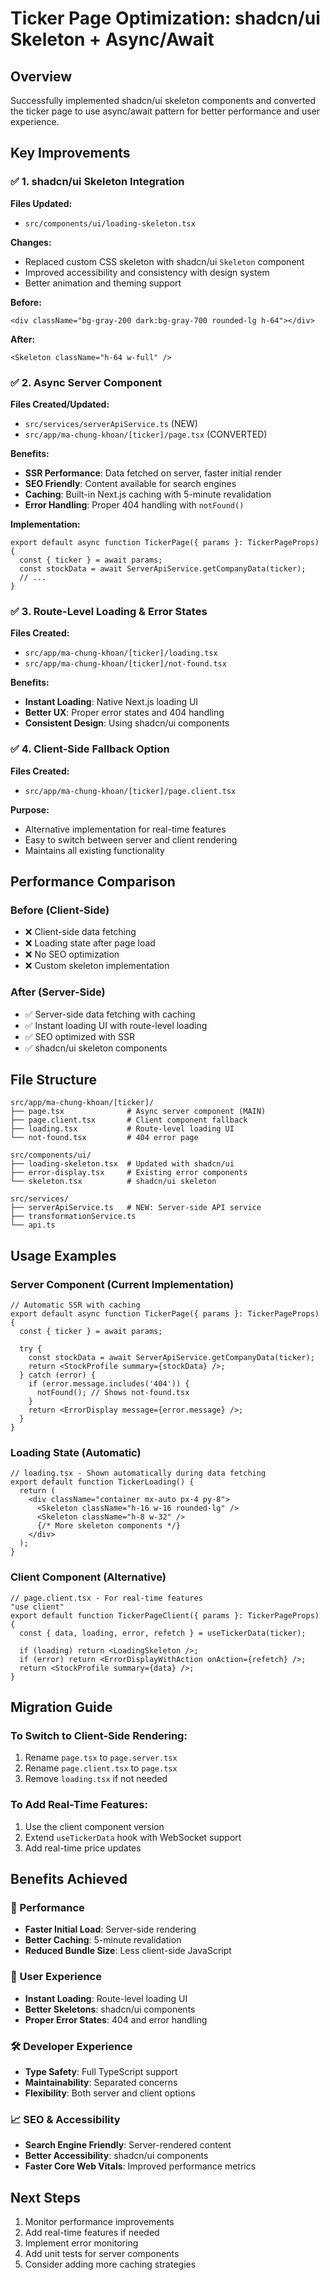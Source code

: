 # Ticker Page Optimization: shadcn/ui Skeleton + Async/Await

## Overview
Successfully implemented shadcn/ui skeleton components and converted the ticker page to use async/await pattern for better performance and user experience.

## Key Improvements

### ✅ 1. shadcn/ui Skeleton Integration
**Files Updated:**
- `src/components/ui/loading-skeleton.tsx`

**Changes:**
- Replaced custom CSS skeleton with shadcn/ui `Skeleton` component
- Improved accessibility and consistency with design system
- Better animation and theming support

**Before:**
```tsx
<div className="bg-gray-200 dark:bg-gray-700 rounded-lg h-64"></div>
```

**After:**
```tsx
<Skeleton className="h-64 w-full" />
```

### ✅ 2. Async Server Component
**Files Created/Updated:**
- `src/services/serverApiService.ts` (NEW)
- `src/app/ma-chung-khoan/[ticker]/page.tsx` (CONVERTED)

**Benefits:**
- **SSR Performance**: Data fetched on server, faster initial render
- **SEO Friendly**: Content available for search engines
- **Caching**: Built-in Next.js caching with 5-minute revalidation
- **Error Handling**: Proper 404 handling with `notFound()`

**Implementation:**
```tsx
export default async function TickerPage({ params }: TickerPageProps) {
  const { ticker } = await params;
  const stockData = await ServerApiService.getCompanyData(ticker);
  // ...
}
```

### ✅ 3. Route-Level Loading & Error States
**Files Created:**
- `src/app/ma-chung-khoan/[ticker]/loading.tsx`
- `src/app/ma-chung-khoan/[ticker]/not-found.tsx`

**Benefits:**
- **Instant Loading**: Native Next.js loading UI
- **Better UX**: Proper error states and 404 handling
- **Consistent Design**: Using shadcn/ui components

### ✅ 4. Client-Side Fallback Option
**Files Created:**
- `src/app/ma-chung-khoan/[ticker]/page.client.tsx`

**Purpose:**
- Alternative implementation for real-time features
- Easy to switch between server and client rendering
- Maintains all existing functionality

## Performance Comparison

### Before (Client-Side)
- ❌ Client-side data fetching
- ❌ Loading state after page load
- ❌ No SEO optimization
- ❌ Custom skeleton implementation

### After (Server-Side)
- ✅ Server-side data fetching with caching
- ✅ Instant loading UI with route-level loading
- ✅ SEO optimized with SSR
- ✅ shadcn/ui skeleton components

## File Structure
```
src/app/ma-chung-khoan/[ticker]/
├── page.tsx              # Async server component (MAIN)
├── page.client.tsx       # Client component fallback
├── loading.tsx           # Route-level loading UI
└── not-found.tsx         # 404 error page

src/components/ui/
├── loading-skeleton.tsx  # Updated with shadcn/ui
├── error-display.tsx     # Existing error components
└── skeleton.tsx          # shadcn/ui skeleton

src/services/
├── serverApiService.ts   # NEW: Server-side API service
├── transformationService.ts
└── api.ts
```

## Usage Examples

### Server Component (Current Implementation)
```tsx
// Automatic SSR with caching
export default async function TickerPage({ params }: TickerPageProps) {
  const { ticker } = await params;
  
  try {
    const stockData = await ServerApiService.getCompanyData(ticker);
    return <StockProfile summary={stockData} />;
  } catch (error) {
    if (error.message.includes('404')) {
      notFound(); // Shows not-found.tsx
    }
    return <ErrorDisplay message={error.message} />;
  }
}
```

### Loading State (Automatic)
```tsx
// loading.tsx - Shown automatically during data fetching
export default function TickerLoading() {
  return (
    <div className="container mx-auto px-4 py-8">
      <Skeleton className="h-16 w-16 rounded-lg" />
      <Skeleton className="h-8 w-32" />
      {/* More skeleton components */}
    </div>
  );
}
```

### Client Component (Alternative)
```tsx
// page.client.tsx - For real-time features
"use client"
export default function TickerPageClient({ params }: TickerPageProps) {
  const { data, loading, error, refetch } = useTickerData(ticker);
  
  if (loading) return <LoadingSkeleton />;
  if (error) return <ErrorDisplayWithAction onAction={refetch} />;
  return <StockProfile summary={data} />;
}
```

## Migration Guide

### To Switch to Client-Side Rendering:
1. Rename `page.tsx` to `page.server.tsx`
2. Rename `page.client.tsx` to `page.tsx`
3. Remove `loading.tsx` if not needed

### To Add Real-Time Features:
1. Use the client component version
2. Extend `useTickerData` hook with WebSocket support
3. Add real-time price updates

## Benefits Achieved

### 🚀 Performance
- **Faster Initial Load**: Server-side rendering
- **Better Caching**: 5-minute revalidation
- **Reduced Bundle Size**: Less client-side JavaScript

### 🎨 User Experience
- **Instant Loading**: Route-level loading UI
- **Better Skeletons**: shadcn/ui components
- **Proper Error States**: 404 and error handling

### 🛠️ Developer Experience
- **Type Safety**: Full TypeScript support
- **Maintainability**: Separated concerns
- **Flexibility**: Both server and client options

### 📈 SEO & Accessibility
- **Search Engine Friendly**: Server-rendered content
- **Better Accessibility**: shadcn/ui components
- **Faster Core Web Vitals**: Improved performance metrics

## Next Steps
1. Monitor performance improvements
2. Add real-time features if needed
3. Implement error monitoring
4. Add unit tests for server components
5. Consider adding more caching strategies
